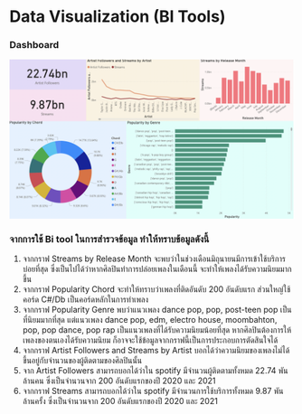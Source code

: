 # Data Visualization (BI Tools)

### Dashboard

![img](https://github.com/sit-2021-int214/001-Spotify-Top/blob/main/bi-final-total.png)

### จากการใช้ Bi tool ในการสำรวจข้อมูล ทำให้ทราบข้อมูลดังนี้

1. จากกราฟ Streams by Release Month จะพบว่าในช่วงเดือนมิถุนายนมีการเข้าใช้บริการบ่อยที่สุด ซึ่งเป็นไปได้ว่าหากศิลปินทำการปล่อยเพลงในเดือนนี้ จะทำให้เพลงได้รับความนิยมมากขึ้น 
2. จากกราฟ Popularity Chord จะทำให้ทราบว่าเพลงที่ติดอันดับ 200 อันดับแรก ส่วนใหญ่ใช้คอร์ด C#/Db เป็นคอร์ดหลักในการทำเพลง
3. จากกราฟ Popularity Genre พบว่าแนวเพลง dance pop, pop, post-teen pop เป็นที่นิยมมากที่สุด แต่แนวเพลง dance pop, edm, electro house, moombahton, pop, pop dance, pop rap เป็นแนวเพลงที่ได้รับความนิยมน้อยที่สุด หากศิลปินต้องการให้เพลงของตนเองได้รับความนิยม ก็อาจจะใช้ข้อมูลจากกราฟนี้เป็นการประกอบการตัดสินใจได้
4. จากกราฟ Artist Followers and Streams by Artist บอกได้ว่าความนิยมของเพลงไม่ได้ขึ้นอยู่กับจำนวนของผู้ติดตามของศิลปินนั้น
5. จาก Artist Followers สามารถบอกได้ว่าใน spotify มีจำนวนผู้ติดตามทั้งหมด 22.74 พันล้านคน ซึ่งเป็นจำนวนจาก 200 อันดับแรกของปี 2020 และ 2021
6. จากกราฟ Streams สามารถบอกได้ว่าใน spotify มีจำนวนการใช้บริการทั้งหมด 9.87 พันล้านครั้ง ซึ่งเป็นจำนวนจาก 200 อันดับแรกของปี 2020 และ 2021
